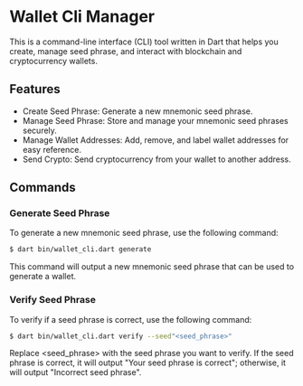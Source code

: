 
# Wallet Cli Manager

This is a command-line interface (CLI) tool written in Dart that helps you create, manage seed phrase, and interact with blockchain and cryptocurrency wallets.


## Features

- Create Seed Phrase: Generate a new mnemonic seed phrase.
- Manage Seed Phrase: Store and manage your mnemonic seed phrases securely.
- Manage Wallet Addresses: Add, remove, and label wallet addresses for easy reference.
- Send Crypto: Send cryptocurrency from your wallet to another address.


## Commands


### Generate Seed Phrase
To generate a new mnemonic seed phrase, use the following command:

```bash
$ dart bin/wallet_cli.dart generate
```
This command will output a new mnemonic seed phrase that can be used to generate a wallet.

### Verify Seed Phrase
To verify if a seed phrase is correct, use the following command:

```bash 
$ dart bin/wallet_cli.dart verify --seed"<seed_phrase>"
```
Replace <seed_phrase> with the seed phrase you want to verify. If the seed phrase is correct, it will output "Your seed phrase is correct"; otherwise, it will output "Incorrect seed phrase".
    

